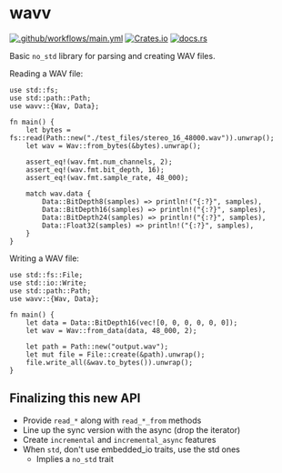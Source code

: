 # wavv
[![.github/workflows/main.yml](https://github.com/samuelleeuwenburg/wavv/actions/workflows/main.yml/badge.svg)](https://github.com/samuelleeuwenburg/wavv/actions/workflows/main.yml)
[![Crates.io](https://img.shields.io/crates/v/wavv.svg)](https://crates.io/crates/wavv)
[![docs.rs](https://docs.rs/wavv/badge.svg)](https://docs.rs/wavv/)


Basic `no_std` library for parsing and creating WAV files.

Reading a WAV file:
```
use std::fs;
use std::path::Path;
use wavv::{Wav, Data};

fn main() {
    let bytes = fs::read(Path::new("./test_files/stereo_16_48000.wav")).unwrap();
	let wav = Wav::from_bytes(&bytes).unwrap();

    assert_eq!(wav.fmt.num_channels, 2);
    assert_eq!(wav.fmt.bit_depth, 16);
    assert_eq!(wav.fmt.sample_rate, 48_000);

    match wav.data {
        Data::BitDepth8(samples) => println!("{:?}", samples),
        Data::BitDepth16(samples) => println!("{:?}", samples),
        Data::BitDepth24(samples) => println!("{:?}", samples),
        Data::Float32(samples) => println!("{:?}", samples),
    }
}
```

Writing a WAV file:
```
use std::fs::File;
use std::io::Write;
use std::path::Path;
use wavv::{Wav, Data};

fn main() {
    let data = Data::BitDepth16(vec![0, 0, 0, 0, 0, 0]);
	let wav = Wav::from_data(data, 48_000, 2);

    let path = Path::new("output.wav");
    let mut file = File::create(&path).unwrap();
    file.write_all(&wav.to_bytes()).unwrap();
}
```

## Finalizing this new API
- Provide `read_*` along with `read_*_from` methods
- Line up the sync version with the async (drop the iterator)
- Create `incremental` and `incremental_async` features
- When `std`, don't use embedded_io traits, use the std ones
  - Implies a `no_std` trait